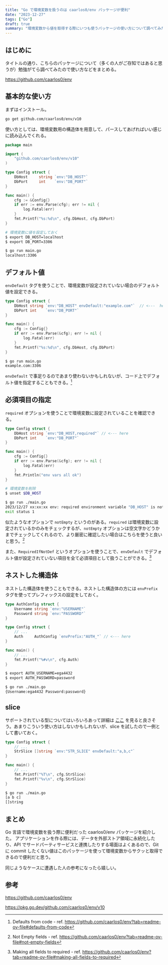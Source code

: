 ```yaml
---
title: "Go で環境変数を扱うのは caarlos0/env パッケージが便利"
date: "2023-12-27"
tags: ["Go"]
draft: true
summary: "環境変数から値を取得する際にいつも使うパッケージの使い方について調べてみた"
---
```


## はじめに

タイトルの通り、こちらのパッケージについて（多くの人がご存知ではあると思うが）勉強がてら調べてみたので使い方などをまとめる。

https://github.com/caarlos0/env

## 基本的な使い方

まずはインストール。

```sh
go get github.com/caarlos0/env/v10
```

使い方としては、環境変数用の構造体を用意して、パースしてあげればいい感じに読み込んでくれる。

```go:config.go showLineNumbers
package main

import (
    "github.com/caarlos0/env/v10"
)

type Config struct {
    DbHost     string `env:"DB_HOST"`
	DbPort     int    `env:"DB_PORT"`
}

func main() {
    cfg := &Config{}
    if err := env.Parse(cfg); err != nil {
        log.Fatal(err)
    }
    fmt.Printf("%s:%d\n", cfg.DbHost, cfg.DbPort)
}
```

```sh
# 環境変数に値を設定しておく
$ export DB_HOST=localhost
$ export DB_PORT=3306

$ go run main.go
localhost:3306
```

## デフォルト値

`envDefault` タグを使うことで、環境変数が設定されていない場合のデフォルト値を設定できる。

```go:config.go showLineNumbers
type Config struct {
	DbHost string `env:"DB_HOST" envDefault:"example.com"`  // <---  here
	DbPort int    `env:"DB_PORT"`
}

func main() {
	cfg := Config{}
	if err := env.Parse(&cfg); err != nil {
		log.Fatal(err)
	}
    fmt.Printf("%s:%d\n", cfg.DbHost, cfg.DbPort)
}
```

```sh
$ go run main.go
example.com:3306
```

`envDefault` で事足りるのであまり使わないかもしれないが、コード上でデフォルト値を指定することもできる。[^1]

## 必須項目の指定

`required` オプションを使うことで環境変数に設定されていることを確認できる。

```go:config.go showLineNumbers
type Config struct {
	DbHost string `env:"DB_HOST,required"` // <--- here
	DbPort int    `env:"DB_PORT"`
}

func main() {
	cfg := Config{}
	if err := env.Parse(&cfg); err != nil {
		log.Fatal(err)
	}
    fmt.Println("env vars all ok")
}
```

```sh
# 環境変数を削除
$ unset $DB_HOST

$ go run ./main.go
2023/12/27 xx:xx:xx env: required environment variable "DB_HOST" is not set
exit status 1
```

似たようなオプションで `notEmpty` というのがある。`required` は環境変数に設定されているかのみをチェックするが、`notEmpty` オプションは空文字かどうかまでチェックしてくれるので、より厳密に確認したい場合はこちらを使うと良いと思う。[^2]

また、`RequiredIfNotDef` というオプションを使うことで、`envDefault` でデフォルト値が設定されていない項目を全て必須項目として扱うことができる。[^3]

## ネストした構造体

ネストした構造体を使うこともできる。ネストした構造体の方には `envPrefix` タグを使ってプレフィックスの設定をしておく。

```go:config.go showLineNumbers
type AuthConfig struct {
	Username string `env:"USERNAME"`
	Password string `env:"PASSWORD"`
}

type Config struct {
	// ...
	Auth     AuthConfig `envPrefix:"AUTH_"` // <--- here
}

func main() {
	// ...
	fmt.Printf("%#v\n", cfg.Auth)
}
```

```sh
$ export AUTH_USERNAME=ega4432
$ export AUTH_PASSWORD=password

$ go run ./main.go
{Username:ega4432 Password:password}
```

## slice

サポートされている型についてはいろいろあって詳細は [ここ](https://github.com/caarlos0/env?tab=readme-ov-file#supported-types-and-defaults) を見ると良さそう。あまりこういう使い方はしないかもしれないが、slice を試したので一例として書いておく。

```go:config.go showLineNumbers
type Config struct {
    // ...
    StrSlice []string `env:"STR_SLICE" envDefault:"a,b,c"`
}

func main() {
    // ...
    fmt.Printf("%T\n", cfg.StrSlice)
	fmt.Printf("%v\n", cfg.StrSlice)
}
```

```sh
$ go run ./main.go
[a b c]
[]string
```

## まとめ

Go 言語で環境変数を扱う際に便利だった caarlos0/env パッケージを紹介した。
アプリケーションを作る際には、データを外部ストア領域に永続化したり、API でサードパーティサービスと連携したりする場面はよくあるので、Git に commit したくない値はこのパッケージを使って環境変数からサクッと取得できるので便利だと思う。

同じようなケースに遭遇した人の参考になったら嬉しい。

## 参考

https://github.com/caarlos0/env

https://pkg.go.dev/github.com/caarlos0/env/v10

[^1]: Defaults from code - ref. https://github.com/caarlos0/env?tab=readme-ov-file#defaults-from-code
[^2]: Not Empty fields - ref. https://github.com/caarlos0/env?tab=readme-ov-file#not-empty-fields
[^3]: Making all fields to required - ref. https://github.com/caarlos0/env?tab=readme-ov-file#making-all-fields-to-required
